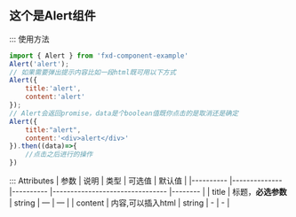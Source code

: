 ## 这个是Alert组件


::: 使用方法
```js
import { Alert } from 'fxd-component-example'
Alert('alert');
// 如果需要弹出提示内容比如一段html既可用以下方式
Alert({
    title:'alert',
    content:'alert'
});
// Alert会返回promise，data是个boolean值既你点击的是取消还是确定
Alert({
    title:"alert",
    content:'<div>alert</div>'
}).then((data)=>{
    //点击之后进行的操作
})
```

::: Attributes
| 参数      | 说明          | 类型      | 可选值                           | 默认值  |
|---------- |-------------- |---------- |--------------------------------  |-------- |
| title | 标题，**必选参数** | string | — | — |
| content | 内容,可以插入html | string | - | - |


